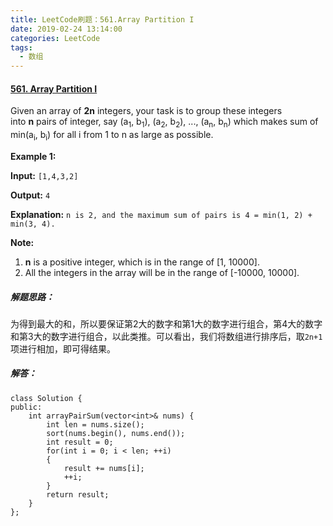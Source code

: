 ```yaml
---
title: LeetCode刷题：561.Array Partition I
date: 2019-02-24 13:14:00
categories: LeetCode
tags:
  - 数组
---
```

#### [561\. Array Partition I](https://leetcode-cn.com/problems/array-partition-i/)
Given an array of **2n** integers, your task is to group these integers into **n** pairs of integer, say (a<sub>1</sub>, b<sub>1</sub>), (a<sub>2</sub>, b<sub>2</sub>), ..., (a<sub>n</sub>, b<sub>n</sub>) which makes sum of min(a<sub>i</sub>, b<sub>i</sub>) for all i from 1 to n as large as possible.

**Example 1:**

**Input:** `[1,4,3,2]`

**Output:** `4`

**Explanation:** `n is 2, and the maximum sum of pairs is 4 = min(1, 2) + min(3, 4).`

**Note:**
1.  **n** is a positive integer, which is in the range of [1, 10000].
2.  All the integers in the array will be in the range of [-10000, 10000].
##### 解题思路：
为得到最大的和，所以要保证第2大的数字和第1大的数字进行组合，第4大的数字和第3大的数字进行组合，以此类推。可以看出，我们将数组进行排序后，取`2n+1`项进行相加，即可得结果。
##### 解答：
```
class Solution {
public:
    int arrayPairSum(vector<int>& nums) {
        int len = nums.size();
        sort(nums.begin(), nums.end());
        int result = 0;
        for(int i = 0; i < len; ++i)
        {
            result += nums[i];
            ++i;
        }
        return result;
    }
};
```